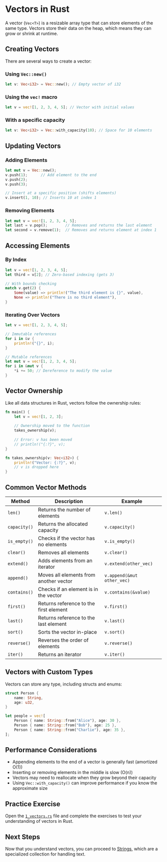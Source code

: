 # Vectors in Rust

A vector (`Vec<T>`) is a resizable array type that can store elements of the same type. Vectors store their data on the heap, which means they can grow or shrink at runtime.

## Creating Vectors

There are several ways to create a vector:

### Using `Vec::new()`

```rust
let v: Vec<i32> = Vec::new(); // Empty vector of i32
```

### Using the `vec!` macro

```rust
let v = vec![1, 2, 3, 4, 5]; // Vector with initial values
```

### With a specific capacity

```rust
let v: Vec<i32> = Vec::with_capacity(10); // Space for 10 elements
```

## Updating Vectors

### Adding Elements

```rust
let mut v = Vec::new();
v.push(1);      // Add element to the end
v.push(2);
v.push(3);

// Insert at a specific position (shifts elements)
v.insert(1, 10); // Inserts 10 at index 1
```

### Removing Elements

```rust
let mut v = vec![1, 2, 3, 4, 5];
let last = v.pop();        // Removes and returns the last element
let second = v.remove(1);  // Removes and returns element at index 1
```

## Accessing Elements

### By Index

```rust
let v = vec![1, 2, 3, 4, 5];
let third = v[2]; // Zero-based indexing (gets 3)

// With bounds checking
match v.get(2) {
    Some(value) => println!("The third element is {}", value),
    None => println!("There is no third element"),
}
```

### Iterating Over Vectors

```rust
let v = vec![1, 2, 3, 4, 5];

// Immutable references
for i in &v {
    println!("{}", i);
}

// Mutable references
let mut v = vec![1, 2, 3, 4, 5];
for i in &mut v {
    *i += 50; // Dereference to modify the value
}
```

## Vector Ownership

Like all data structures in Rust, vectors follow the ownership rules:

```rust
fn main() {
    let v = vec![1, 2, 3];
    
    // Ownership moved to the function
    takes_ownership(v);
    
    // Error: v has been moved
    // println!("{:?}", v);
}

fn takes_ownership(v: Vec<i32>) {
    println!("Vector: {:?}", v);
    // v is dropped here
}
```

## Common Vector Methods

| Method           | Description                              | Example                          |
|------------------|------------------------------------------|----------------------------------|
| `len()`          | Returns the number of elements           | `v.len()`                        |
| `capacity()`     | Returns the allocated capacity           | `v.capacity()`                   |
| `is_empty()`     | Checks if the vector has no elements     | `v.is_empty()`                   |
| `clear()`        | Removes all elements                     | `v.clear()`                      |
| `extend()`       | Adds elements from an iterator           | `v.extend(other_vec)`            |
| `append()`       | Moves all elements from another vector   | `v.append(&mut other_vec)`       |
| `contains()`     | Checks if an element is in the vector    | `v.contains(&value)`             |
| `first()`        | Returns reference to the first element   | `v.first()`                      |
| `last()`         | Returns reference to the last element    | `v.last()`                       |
| `sort()`         | Sorts the vector in-place                | `v.sort()`                       |
| `reverse()`      | Reverses the order of elements           | `v.reverse()`                    |
| `iter()`         | Returns an iterator                      | `v.iter()`                       |

## Vectors with Custom Types

Vectors can store any type, including structs and enums:

```rust
struct Person {
    name: String,
    age: u32,
}

let people = vec![
    Person { name: String::from("Alice"), age: 30 },
    Person { name: String::from("Bob"), age: 25 },
    Person { name: String::from("Charlie"), age: 35 },
];
```

## Performance Considerations

- Appending elements to the end of a vector is generally fast (amortized O(1))
- Inserting or removing elements in the middle is slow (O(n))
- Vectors may need to reallocate when they grow beyond their capacity
- Using `Vec::with_capacity()` can improve performance if you know the approximate size

## Practice Exercise

Open the [`1_vectors.rs`](./1_vectors.rs) file and complete the exercises to test your understanding of vectors in Rust.

## Next Steps

Now that you understand vectors, you can proceed to [Strings](../02_strings/README.md), which are a specialized collection for handling text. 